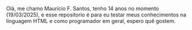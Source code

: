 Olá, me chamo Maurício F. Santos, tenho 14 anos no momento (19/03/2025), e esse repositorio é para eu testar meus conhecimentos na linguagem HTML e como programador em geral, espero quê gostem.
